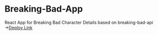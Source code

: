 # Breaking-Bad-App
React App for Breaking Bad Character Details based on breaking-bad-api
<br />->[Deploy Link](https://uj-08.github.io/Breaking-Bad-App)